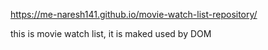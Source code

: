  https://me-naresh141.github.io/movie-watch-list-repository/


this is movie watch list,
it is maked used by DOM

